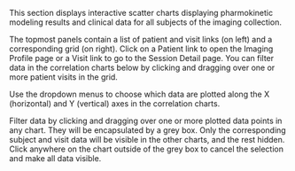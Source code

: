 This section displays interactive scatter charts displaying pharmokinetic
modeling results and clinical data for all subjects of the imaging collection.

The topmost panels contain a list of patient and visit links (on left) and a
corresponding grid (on right). Click on a Patient link to open the Imaging
Profile page or a Visit link to go to the Session Detail page. You can filter
data in the correlation charts below by clicking and dragging over one or more
patient visits in the grid.

Use the dropdown menus to choose which data are plotted along the X
(horizontal) and Y (vertical) axes in the correlation charts.

Filter data by clicking and dragging over one or more plotted data points in
any chart. They will be encapsulated by a grey box. Only the corresponding
subject and visit data will be visible in the other charts, and the rest
hidden. Click anywhere on the chart outside of the grey box to cancel the
selection and make all data visible.
